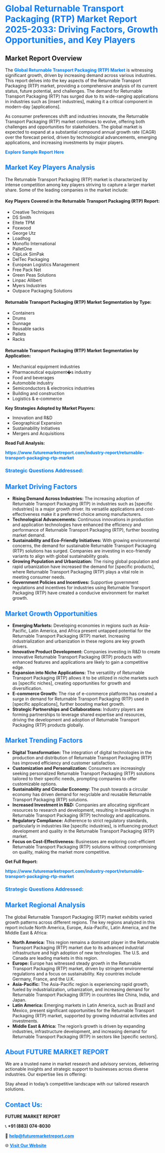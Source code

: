 <h1 style="color: #007BFF;">Global Returnable Transport Packaging (RTP) Market Report 2025-2033: Driving Factors, Growth Opportunities, and Key Players</h1>

<section id="overview">
<h2>Market Report Overview</h2>
<p>The <a href="https://www.futuremarketreport.com/industry-report/returnable-transport-packaging-rtp-market" style="color: #007BFF; text-decoration: none;"><strong>Global Returnable Transport Packaging (RTP) Market</strong></a> is witnessing significant growth, driven by increasing demand across various industries. This report delves into the key aspects of the Returnable Transport Packaging (RTP) market, providing a comprehensive analysis of its current status, future potential, and challenges. The demand for Returnable Transport Packaging (RTP) has surged due to its wide-ranging applications in industries such as [insert industries], making it a critical component in modern-day [applications].</p>
<p>As consumer preferences shift and industries innovate, the Returnable Transport Packaging (RTP) market continues to evolve, offering both challenges and opportunities for stakeholders. The global market is expected to expand at a substantial compound annual growth rate (CAGR) over the forecast period, driven by technological advancements, emerging applications, and increasing investments by major players.</p>
</section>

<section id="overview">
<p><a href="https://www.futuremarketreport.com/request-sample/reportId=109824" style="color: #007BFF; text-decoration: none;"><strong>Explore Sample Report Here</strong></a></p>
</section>

<section id="key-players">
<h2 style="color: #007BFF;">Market Key Players Analysis</h2>
<p>The Returnable Transport Packaging (RTP) market is characterized by intense competition among key players striving to capture a larger market share. Some of the leading companies in the market include:</p>
<h4>Key Players Covered in the Returnable Transport Packaging (RTP) Report:</h4>
<ul><li>Creative Techniques</li><li>DS Smith</li><li>Eltete TPM</li><li>Foxwood</li><li>George Utz</li><li>Loadhog</li><li>Monoflo International</li><li>PalletOne</li><li>ClipLok SimPak</li><li>DelTec Packaging</li><li>European Logistics Management</li><li>Free Pack Net</li><li>Green Peas Solutions</li><li>Linpac Allibert</li><li>Myers Industries</li><li>Outpace Packaging Solutions</li></ul>
<h4>Returnable Transport Packaging (RTP) Market Segmentation by Type:</h4>
<ul><li>Containers</li><li>Drums</li><li>Dunnage</li><li>Reusable sacks</li><li>Pallets</li><li>Racks</li></ul>

<h4>Returnable Transport Packaging (RTP) Market Segmentation by Application:</h4>
<ul><li>Mechanical equipment industries</li><li>Pharmaceutical equipment�s industry</li><li>Food and beverages</li><li>Automobile industry</li><li>Semiconductors &amp; electronics industries</li><li>Building and construction</li><li>Logistics &amp; e-commerce</li></ul>
<p><strong>Key Strategies Adopted by Market Players:</strong></p>
<ul>
<li>Innovation and R&D</li>
<li>Geographical Expansion</li>
<li>Sustainability Initiatives</li>
<li>Mergers and Acquisitions</li>
</ul>
</section>

<section>
<p><strong>Read Full Analysis: </strong></p><a href="https://www.futuremarketreport.com/industry-report/returnable-transport-packaging-rtp-market" style="color: #007BFF; text-decoration: none;"><strong>https://www.futuremarketreport.com/industry-report/returnable-transport-packaging-rtp-market</strong></a>
<h3 style="color: #007BFF;">Strategic Questions Addressed:</h3>
</section>

<section id="driving-factors">
<h2 style="color: #007BFF;">Market Driving Factors</h2>
<ul>
<li><strong>Rising Demand Across Industries:</strong> The increasing adoption of Returnable Transport Packaging (RTP) in industries such as [specific industries] is a major growth driver. Its versatile applications and cost-effectiveness make it a preferred choice among manufacturers.</li>
<li><strong>Technological Advancements:</strong> Continuous innovations in production and application technologies have enhanced the efficiency and performance of Returnable Transport Packaging (RTP), further boosting market demand.</li>
<li><strong>Sustainability and Eco-Friendly Initiatives:</strong> With growing environmental concerns, the demand for sustainable Returnable Transport Packaging (RTP) solutions has surged. Companies are investing in eco-friendly variants to align with global sustainability goals.</li>
<li><strong>Growing Population and Urbanization:</strong> The rising global population and rapid urbanization have increased the demand for [specific products], where Returnable Transport Packaging (RTP) plays a vital role in meeting consumer needs.</li>
<li><strong>Government Policies and Incentives:</strong> Supportive government regulations and incentives for industries using Returnable Transport Packaging (RTP) have created a conducive environment for market growth.</li>
</ul>
</section>

<section id="growth-opportunities">
<h2 style="color: #007BFF;">Market Growth Opportunities</h2>
<ul>
<li><strong>Emerging Markets:</strong> Developing economies in regions such as Asia-Pacific, Latin America, and Africa present untapped potential for the Returnable Transport Packaging (RTP) market. Increasing industrialization and urbanization in these regions are key growth drivers.</li>
<li><strong>Innovative Product Development:</strong> Companies investing in R&D to create innovative Returnable Transport Packaging (RTP) products with enhanced features and applications are likely to gain a competitive edge.</li>
<li><strong>Expansion into Niche Applications:</strong> The versatility of Returnable Transport Packaging (RTP) allows it to be utilized in niche markets such as [specific niches], creating opportunities for growth and diversification.</li>
<li><strong>E-commerce Growth:</strong> The rise of e-commerce platforms has created a surge in demand for Returnable Transport Packaging (RTP) used in [specific applications], further boosting market growth.</li>
<li><strong>Strategic Partnerships and Collaborations:</strong> Industry players are forming partnerships to leverage shared expertise and resources, driving the development and adoption of Returnable Transport Packaging (RTP) products globally.</li>
</ul>
</section>

<section id="trending-factors">
<h2 style="color: #007BFF;">Market Trending Factors</h2>
<ul>
<li><strong>Digital Transformation:</strong> The integration of digital technologies in the production and distribution of Returnable Transport Packaging (RTP) has improved efficiency and customer satisfaction.</li>
<li><strong>Customization and Personalization:</strong> Consumers are increasingly seeking personalized Returnable Transport Packaging (RTP) solutions tailored to their specific needs, prompting companies to offer customizable options.</li>
<li><strong>Sustainability and Circular Economy:</strong> The push towards a circular economy has driven demand for recyclable and reusable Returnable Transport Packaging (RTP) solutions.</li>
<li><strong>Increased Investment in R&D:</strong> Companies are allocating significant resources to research and development, resulting in breakthroughs in Returnable Transport Packaging (RTP) technology and applications.</li>
<li><strong>Regulatory Compliance:</strong> Adherence to strict regulatory standards, particularly in industries like [specific industries], is influencing product development and quality in the Returnable Transport Packaging (RTP) market.</li>
<li><strong>Focus on Cost-Effectiveness:</strong> Businesses are exploring cost-efficient Returnable Transport Packaging (RTP) solutions without compromising on quality, making the market more competitive.</li>
</ul>
</section>

<section>
<p><strong>Get Full Report: </strong></p><a href="https://www.futuremarketreport.com/industry-report/returnable-transport-packaging-rtp-market" style="color: #007BFF; text-decoration: none;"><strong>https://www.futuremarketreport.com/industry-report/returnable-transport-packaging-rtp-market</strong></a>
<h3 style="color: #007BFF;">Strategic Questions Addressed:</h3>
</section>


<section id="regional-analysis">
<h2 style="color: #007BFF;">Market Regional Analysis</h2>
<p>The global Returnable Transport Packaging (RTP) market exhibits varied growth patterns across different regions. The key regions analyzed in this report include North America, Europe, Asia-Pacific, Latin America, and the Middle East & Africa:</p>
<ul>
<li><strong>North America:</strong> This region remains a dominant player in the Returnable Transport Packaging (RTP) market due to its advanced industrial infrastructure and high adoption of new technologies. The U.S. and Canada are leading markets in this region.</li>
<li><strong>Europe:</strong> Europe has witnessed steady growth in the Returnable Transport Packaging (RTP) market, driven by stringent environmental regulations and a focus on sustainability. Key countries include Germany, France, and the U.K.</li>
<li><strong>Asia-Pacific:</strong> The Asia-Pacific region is experiencing rapid growth, fueled by industrialization, urbanization, and increasing demand for Returnable Transport Packaging (RTP) in countries like China, India, and Japan.</li>
<li><strong>Latin America:</strong> Emerging markets in Latin America, such as Brazil and Mexico, present significant opportunities for the Returnable Transport Packaging (RTP) market, supported by growing industrial activities and investments.</li>
<li><strong>Middle East & Africa:</strong> The region’s growth is driven by expanding industries, infrastructure development, and increasing demand for Returnable Transport Packaging (RTP) in sectors like [specific sectors].</li>
</ul>
</section>

<footer>
<h2 style="color: #007BFF;">About FUTURE MARKET REPORT</h2>
<p>We are a trusted name in market research and advisory services, delivering actionable insights and strategic support to businesses across diverse industries. Our expertise lies in offering:</p>

<p>Stay ahead in today’s competitive landscape with our tailored research solutions.</p>

<h2 style="color: #007BFF;">Contact Us:</h2>
<p><strong>FUTURE MARKET REPORT</strong></p>
<p>📞 <strong>+91 (883) 074-8030</strong></p>
<p>📧 <strong><a href="mailto:help@futuremarketreport.com" style="color: #007BFF;">help@futuremarketreport.com</a></strong></p>
<p>🌐 <strong><a href="https://www.futuremarketreport.com/" style="color: #007BFF;">Visit Our Website</a></strong></p>
</footer>